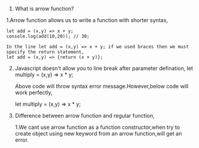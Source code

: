 1. What is arrow function?
  
  1.Arrow function allows us to write a function with shorter syntax, 
   
    let add = (x,y) => x + y;
    console.log(add(10,20)); // 30;
   
    In the line let add = (x,y) => x + y; if we used braces then we must specify the return statement,
    let add = (x,y) => {return (x + y)};
   
  2. Javascript doesn't allow you to line break after parameter defination,
     let multiply = (x,y) 
     => x * y; 
     
     Above code will throw syntax error message.However,below code will work perfectly,
     
     let multiply = (x,y) => 
     x * y;
     
   3. Difference between arrow function and regular function,
   
      1.We cant use arrow function as a function constructor,when try to create object using new keyword from an arrow function,will get an error.
      
   
